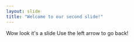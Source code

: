 ```yaml
---
layout: slide
title: "Welcome to our second slide!"
---
```

Wow look it's a slide
Use the left arrow to go back!
